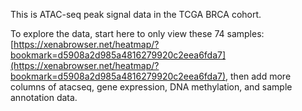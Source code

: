 This is ATAC-seq peak signal data in the TCGA BRCA cohort.

To explore the data, start here to only view these 74 samples: [https://xenabrowser.net/heatmap/?bookmark=d5908a2d985a4816279920c2eea6fda7](https://xenabrowser.net/heatmap/?bookmark=d5908a2d985a4816279920c2eea6fda7), then add more columns of atacseq, gene expression, DNA methylation, and sample annotation data.
